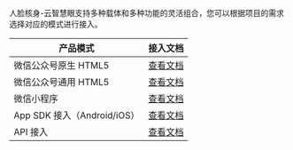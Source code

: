 人脸核身-云智慧眼支持多种载体和多种功能的灵活组合，您可以根据项目的需求选择对应的模式进行接入。


| 产品模式             | 接入文档                  |
| --------------------- | ------------------------- |
| 微信公众号原生 HTML5 | [查看文档](https://cloud.tencent.com/document/product/1007/31070#.E5.8E.9F.E7.94.9F-html5.EF.BC.88.E6.B5.AE.E5.B1.82.E6.A8.A1.E5.BC.8F.EF.BC.89)  |
| 微信公众号通用 HTML5    | [查看文档](https://cloud.tencent.com/document/product/1007/31070#.E9.80.9A.E7.94.A8-html5)                  |
| 微信小程序         | [查看文档](https://cloud.tencent.com/document/product/1007/31071)                  |
| App SDK 接入（Android/iOS）  | [查看文档](https://cloud.tencent.com/document/product/1007/31074)              |
| API 接入                 | [查看文档](https://cloud.tencent.com/document/product/1007/31320) |
